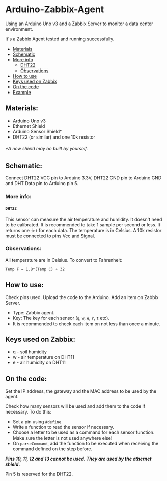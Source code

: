 # Arduino-Zabbix-Agent

Using an Arduino Uno v3 and a Zabbix Server to monitor a data center environment.

It's a Zabbix Agent tested and running successfully.

* [Materials](#materials)
* [Schematic](#schematic)
* [More info](#more-info)
  * [DHT22](#dht22)
  * [Observations](#observation)
* [How to use](#how-to-use)
* [Keys used on Zabbix](#keys-used-on-zabbix)
* [On the code](#on-the-code)
* [Example](#example)



## Materials:

- Arduino Uno v3
- Ethernet Shield
- Arduino Sensor Shield*
- DHT22 (or similar) and one 10k resistor

###### *A new shield may be built by yourself.

## Schematic:
Connect DHT22 VCC pin to Arduino 3.3V, DHT22 GND pin to Arduino GND
and DHT Data pin to Arduino pin 5.

### More info:

#### `DHT22`
This sensor can measure the air temperature and humidity. It doesn't need to be calibrated. It is recommended to take 1 sample per second or less. It returns one `int` for each data. The temperature is in Celsius. A 10k resistor must be connected to pins Vcc and Signal.

### Observations:
All temperature are in Celsius.
To convert to Fahrenheit:
```
Temp F = 1.8*(Temp C) + 32
```

## How to use:

Check pins used.
Upload the code to the Arduino.
Add an item on Zabbix Server.
 - Type: Zabbix agent.
 - Key: The key for each sensor (`q`, `w`, `e`, `r`, `t` etc).
 - It is recommended to check each item on not less than once a minute.

## Keys used on Zabbix:

* q - soil humidity
* w - air temperature on DHT11
* e - air humidity on DHT11

## On the code:

Set the IP address, the gateway and the MAC address to be used by the agent.

Check how many sensors will be used and add them to the code if necessary. To do this:
* Set a pin using `#define`.
* Write a function to read the sensor if necessary.
* Choose a letter to be used as a command for each sensor function. Make sure the letter is not used anywhere else!
* On `parseCommand`, add the function to be executed when receiving the command defined on the step before.

__*Pins 10, 11, 12 and 13 cannot be used. They are used by the ethernet shield*.__

Pin 5 is reserved for the DHT22.

